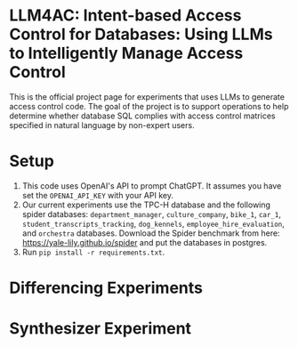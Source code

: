 # LLM4AC: Intent-based Access Control for Databases: Using LLMs to Intelligently Manage Access Control
This is the official project page for experiments that uses LLMs to generate access control code. The goal of the project is to support operations to help determine whether database SQL complies with access control matrices specified in natural language by non-expert users.

# Setup
1. This code uses OpenAI's API to prompt ChatGPT. It assumes you have set the ```OPENAI_API_KEY``` with your API key.
2. Our current experiments use the TPC-H database and the following spider databases: ```department_manager```, ```culture_company```, ```bike_1```, ```car_1```, ```student_transcripts_tracking```, ```dog_kennels```, ```employee_hire_evaluation```, and ```orchestra``` databases. Download the Spider benchmark from here: https://yale-lily.github.io/spider and put the databases in postgres.
3. Run ```pip install -r requirements.txt```.

# Differencing Experiments

# Synthesizer Experiment



